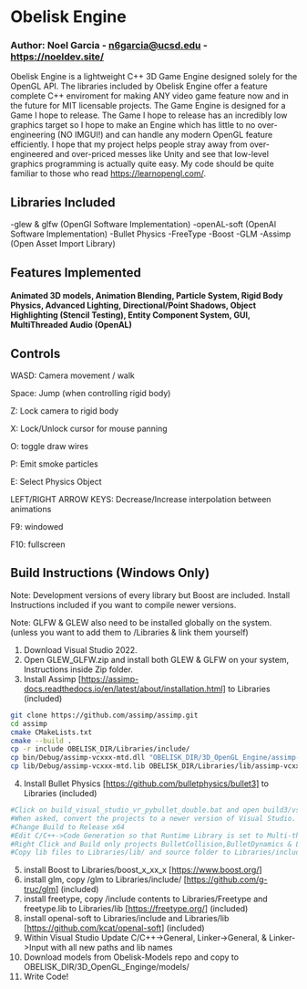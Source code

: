 # Obelisk Engine
### Author: Noel Garcia - n6garcia@ucsd.edu - https://noeldev.site/
Obelisk Engine is a lightweight C++ 3D Game Engine designed solely for the OpenGL API. The libraries included by Obelisk Engine offer a feature complete C++ enviroment for making ANY video game feature now and in the future for MIT licensable projects. The Game Engine is designed for a Game I hope to release. The Game I hope to release has an incredibly low graphics target so I hope to make an Engine which has little to no over-engineering (NO IMGUI!) and can handle any modern OpenGL feature efficiently. I hope that my project helps people stray away from over-engineered and over-priced messes like Unity and see that low-level graphics programming is actually quite easy. My code should be quite familiar to those who read https://learnopengl.com/.
## Libraries Included
-glew & glfw (OpenGl Software Implementation)
-openAL-soft (OpenAl Software Implementation)
-Bullet Physics
-FreeType
-Boost
-GLM
-Assimp (Open Asset Import Library)
## Features Implemented 
#### Animated 3D models, Animation Blending, Particle System, Rigid Body Physics, Advanced Lighting, Directional/Point Shadows, Object Highlighting (Stencil Testing), Entity Component System, GUI, MultiThreaded Audio (OpenAL)

## Controls
WASD: Camera movement / walk

Space: Jump (when controlling rigid body)

Z: Lock camera to rigid body

X: Lock/Unlock cursor for mouse panning

O: toggle draw wires

P: Emit smoke particles

E: Select Physics Object

LEFT/RIGHT ARROW KEYS: Decrease/Increase interpolation between animations

F9: windowed

F10: fullscreen

## Build Instructions (Windows Only)
Note: Development versions of every library but Boost are included. Install Instructions included if you want to compile newer versions.

Note: GLFW & GLEW also need to be installed globally on the system. (unless you want to add them to /Libraries & link them yourself)
1. Download Visual Studio 2022.
2. Open GLEW_GLFW.zip and install both GLEW & GLFW on your system, Instructions inside Zip folder.
3. Install Assimp [https://assimp-docs.readthedocs.io/en/latest/about/installation.html] to Libraries (included)
```bash
git clone https://github.com/assimp/assimp.git
cd assimp
cmake CMakeLists.txt 
cmake --build .
cp -r include OBELISK_DIR/Libraries/include/
cp bin/Debug/assimp-vcxxx-mtd.dll "OBELISK_DIR/3D_OpenGL_Engine/assimp-vcxxx-mtd.dll"
cp lib/Debug/assimp-vcxxx-mtd.lib OBELISK_DIR/Libraries/lib/assimp-vcxxx-mtd.lib
```
4. Install Bullet Physics [https://github.com/bulletphysics/bullet3] to Libraries (included)
```bash
#Click on build_visual_studio_vr_pybullet_double.bat and open build3/vs2010/0_Bullet3Solution.sln
#When asked, convert the projects to a newer version of Visual Studio.
#Change Build to Release x64
#Edit C/C++->Code Generation so that Runtime Library is set to Multi-threaded/MT
#Right Click and Build only projects BulletCollision,BulletDynamics & LinearMath
#Copy lib files to Libraries/lib/ and source folder to Libraries/include/ (files within lib/ and src/ folders)
```
5. install Boost to Libraries/boost_x_xx_x [https://www.boost.org/]
6. install glm, copy /glm to Libraries/include/ [https://github.com/g-truc/glm] (included)
7. install freetype, copy /include contents to Libraries/Freetype and freetype.lib to Libraries/lib [https://freetype.org/] (included)
8. install openal-soft to Libraries/include and Libraries/lib [https://github.com/kcat/openal-soft] (included)
9. Within Visual Studio Update C/C++->General, Linker->General, & Linker->Input with all new paths and lib names
10. Download models from Obelisk-Models repo and copy to OBELISK_DIR/3D_OpenGL_Enginge/models/
11. Write Code!
